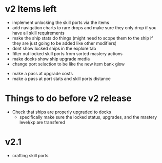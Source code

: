 # v2 Items left
+ implement unlocking the skill ports via the items
+ add navigation charts to rare drops and make sure they only drop if you have all skill requirements
+ make the ship stats do things (might need to scope them to the ship if they are just going to be added like other modifiers)
+ dont show locked ships in the explore tab
+ filter out locked skill ports from sorted mastery actions
+ make docks show ship upgrade media
+ change port selection to be like the new item bank glow
- make a pass at upgrade costs
- make a pass at port stats and skill ports distance

# Things to do before v2 release

- Check that ships are properly upgraded to docks
  - specifically make sure the locked status, upgrades, and the mastery level/xp are transfered

# v2.1
- crafting skill ports
